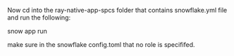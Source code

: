 Now cd into the ray-native-app-spcs folder that contains snowflake.yml file and run the following:

snow app run

make sure in the snowflake config.toml that no role is specififed.